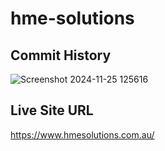 # hme-solutions
## Commit History
![Screenshot 2024-11-25 125616](https://github.com/user-attachments/assets/75194ae6-a16e-4a2f-9f5d-00e3e5e61474)

## Live Site URL
https://www.hmesolutions.com.au/
